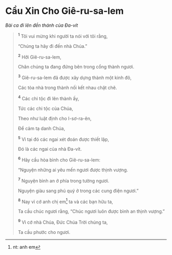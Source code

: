 # Cầu Xin Cho Giê-ru-sa-lem
*Bài ca đi lên đền thánh của Ða-vít*

> <sup><b>1</b></sup> Tôi vui mừng khi người ta nói với tôi rằng,
> 
> “Chúng ta hãy đi đến nhà Chúa.”
> 
> <sup><b>2</b></sup> Hỡi Giê-ru-sa-lem,
> 
> Chân chúng ta đang đứng bên trong cổng thành ngươi.
>
> <sup><b>3</b></sup> Giê-ru-sa-lem đã được xây dựng thành một kinh đô,
> 
> Các tòa nhà trong thành nối kết nhau chặt chẽ.
> 
> <sup><b>4</b></sup> Các chi tộc đi lên thành ấy,
> 
> Tức các chi tộc của Chúa,
> 
> Theo như luật định cho I-sơ-ra-ên,
> 
> Ðể cảm tạ danh Chúa,
> 
> <sup><b>5</b></sup> Vì tại đó các ngai xét đoán được thiết lập,
> 
> Ðó là các ngai của nhà Ða-vít.
>
> <sup><b>6</b></sup> Hãy cầu hòa bình cho Giê-ru-sa-lem:
> 
> “Nguyện những ai yêu mến ngươi được thịnh vượng.
> 
> <sup><b>7</b></sup> Nguyện bình an ở phía trong tường ngươi.
> 
> Nguyện giàu sang phú quý ở trong các cung điện ngươi.”
> 
> <sup><b>8</b></sup> Nay vì cớ anh chị em[^1-8e37fb81-c118-46e9-81eb-1e47c38a3404] ta và các bạn hữu ta,
> 
> Ta cầu chúc ngươi rằng, “Chúc ngươi luôn được bình an thịnh vượng.”
> 
> <sup><b>9</b></sup> Vì cớ nhà Chúa, Ðức Chúa Trời chúng ta,
> 
> Ta cầu phước cho ngươi.

[^1-8e37fb81-c118-46e9-81eb-1e47c38a3404]: nt: anh em